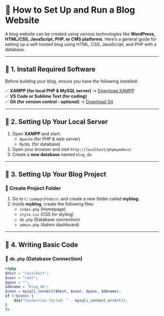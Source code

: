 # 🚀 How to Set Up and Run a Blog Website  

A blog website can be created using various technologies like **WordPress, HTML/CSS, JavaScript, PHP, or CMS platforms**. Here’s a general guide for setting up a self-hosted blog using HTML, CSS, JavaScript, and PHP with a database.

---

## 📌 1. Install Required Software  
Before building your blog, ensure you have the following installed:  

✅ **XAMPP (for local PHP & MySQL server)** → [Download XAMPP](https://www.apachefriends.org/index.html)  
✅ **VS Code or Sublime Text (for coding)**  
✅ **Git (for version control - optional)** → [Download Git](https://git-scm.com/)  

---

## 📌 2. Setting Up Your Local Server  
1. Open **XAMPP** and start:  
   - `Apache` (for PHP & web server)  
   - `MySQL` (for database)  
2. Open your browser and visit `http://localhost/phpmyadmin/`  
3. Create a **new database** named `blog_db`.  

---

## 📌 3. Setting Up Your Blog Project  
### 🔹 Create Project Folder  
1. Go to `C:\xampp\htdocs\` and create a new folder called **myblog**.  
2. Inside **myblog**, create the following files:  
   - `index.php` (Homepage)  
   - `style.css` (CSS for styling)  
   - `db.php` (Database connection)  
   - `admin.php` (Admin dashboard)  

---

## 📌 4. Writing Basic Code  

### 🔹 `db.php` (Database Connection)  
```php
<?php
$host = "localhost";
$user = "root";
$pass = "";
$dbname = "blog_db";
$conn = mysqli_connect($host, $user, $pass, $dbname);
if (!$conn) {
    die("Connection failed: " . mysqli_connect_error());
}
?>
